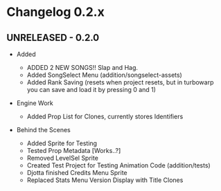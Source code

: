 # Changelog 0.2.x

## UNRELEASED - 0.2.0

- Added
  - ADDED 2 NEW SONGS!! Slap and Hag.
  - Added SongSelect Menu (addition/songselect-assets)
  - Added Rank Saving (resets when project resets, but in turbowarp you can save and load it by pressing 0 and 1)

- Engine Work
  - Added Prop List for Clones, currently stores Identifiers

- Behind the Scenes
  - Added Sprite for Testing
  - Tested Prop Metadata [Works..?]
  - Removed LevelSel Sprite
  - Created Test Project for Testing Animation Code (addition/tests)
  - Djotta finished Credits Menu Sprite
  - Replaced Stats Menu Version Display with Title Clones
